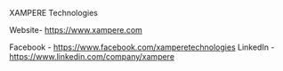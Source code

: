 XAMPERE Technologies


Website-
https://www.xampere.com

Facebook - https://www.facebook.com/xamperetechnologies
LinkedIn - https://www.linkedin.com/company/xampere